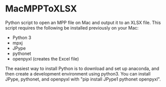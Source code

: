 # MacMPPToXLSX
Python script to open an MPP file on Mac and output it to an XLSX file.  This script requires the following be installed previously on your Mac:
+ Python 3
+ mpxj
+ JPype
+ pythonet
+ openpyxl (creates the Excel file)

The easiest way to install Python is to download and set up anaconda, and then create a development environment using python3.
You can install JPype, pythonet, and openpyxl with "pip install JPype1 pythonet openpyxl".


